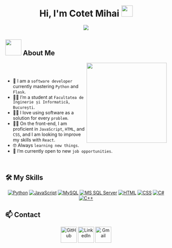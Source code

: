 <h1 align="center">Hi, I'm Cotet Mihai <img src="https://media.giphy.com/media/hvRJCLFzcasrR4ia7z/giphy.gif" width="35"></h1>
<p align="center">
  <img src="https://readme-typing-svg.herokuapp.com?font=Time+New+Roman&color=%23C8BE25&size=25&center=true&vCenter=true&width=600&height=100&lines=Software+Developer+@your_company;Python+and+Flask+Enthusiast;Always+learning+new+things">
</p>

## <picture><img src="https://github.com/7oSkaaa/7oSkaaa/blob/main/Images/about_me.gif?raw=true" width="50px"></picture> About Me

<picture><img align="right" src="https://github.com/7oSkaaa/7oSkaaa/blob/main/Images/Right_Side.gif?raw=true" width="250px"></picture>

<br><br>

- :school: I am a `software developer` currently mastering `Python` and `Flask`.
- :student: I’m a student at `Facultatea de Inginerie și Informatică, București`.
- :technologist: I love using software as a solution for every `problem`.
- :student: On the front-end, I am proficient in `JavaScript`, `HTML`, and `CSS`, and I am looking to improve my skills with `React`.
- :nerd_face: Always `learning new things`.
- :thinking: I’m currently open to new `job opportunities`.
<br>

## 🛠️ My Skills

<p align="center">
  <a href="https://www.python.org/"><img src="https://img.icons8.com/color/50/000000/python.png" alt="Python"/></a>
  <a href="https://www.javascript.com/"><img src="https://img.icons8.com/color/50/000000/javascript.png" alt="JavaScript"/></a>
  <a href="https://www.mysql.com/"><img src="https://img.icons8.com/color/50/000000/mysql.png" alt="MySQL"/></a>
  <a href="https://www.microsoft.com/en-us/sql-server/sql-server-downloads"><img src="https://img.icons8.com/color/50/000000/microsoft-sql-server.png" alt="MS SQL Server"/></a>
  <a href="https://www.w3.org/html/"><img src="https://img.icons8.com/color/50/000000/html-5.png" alt="HTML"/></a>
  <a href="https://www.w3schools.com/css/"><img src="https://img.icons8.com/color/50/000000/css3.png" alt="CSS"/></a>
  <a href="https://docs.microsoft.com/en-us/dotnet/csharp/"><img src="https://img.icons8.com/color/50/000000/c-sharp-logo.png" alt="C#"/></a>
  <a href="https://isocpp.org/"><img src="https://img.icons8.com/color/50/000000/c-plus-plus-logo.png" alt="C++"/></a>
</p>

## 📫 Contact

<p align="center">
  <a href="https://github.com/Cotet-Mihai"><img src="https://img.icons8.com/color/50/000000/github.png" alt="GitHub" width="50"/></a>
  <a href="https://www.linkedin.com/in/mihaita-cornel-cotet-97262b268/"><img src="https://img.icons8.com/color/50/000000/linkedin.png" alt="LinkedIn" width="50"/></a>
  <a href="mailto:cotet.mihaita.cornel@gmail.com"><img src="https://img.icons8.com/color/50/000000/gmail-new.png" alt="Gmail" width="50"/></a>
</p>
